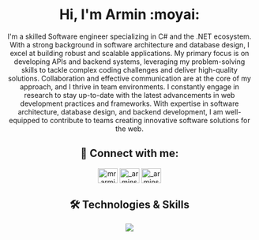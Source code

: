<h1 align="center">Hi, I'm Armin :moyai:</h1>
<p align="center">
I'm a skilled Software engineer specializing in C# and the .NET ecosystem. With a strong background in software architecture and database design, I excel at building robust and scalable applications. My primary focus is on developing APIs and backend systems, leveraging my problem-solving skills to tackle complex coding challenges and deliver high-quality solutions. Collaboration and effective communication are at the core of my approach, and I thrive in team environments. I constantly engage in research to stay up-to-date with the latest advancements in web development practices and frameworks. With expertise in software architecture, database design, and backend development, I am well-equipped to contribute to teams creating innovative software solutions for the web. 
</p>
<h2 align="center">📱 Connect with me:</h3>
<p align="center">
<a href="https://linkedin.com/in/mrarminsharifi" target="blank"><img align="center" src="https://raw.githubusercontent.com/rahuldkjain/github-profile-readme-generator/master/src/images/icons/Social/linked-in-alt.svg" alt="mrarminsharifi" height="30" width="40" /></a>
<a href="https://instagram.com/_arminsharifi_" target="blank"><img align="center" src="https://raw.githubusercontent.com/rahuldkjain/github-profile-readme-generator/master/src/images/icons/Social/instagram.svg" alt="_arminsharifi_" height="30" width="40" /></a>
<a href="https://t.me/Mr_Armin_Sharifi" target="blank"><img align="center" src="https://upload.wikimedia.org/wikipedia/commons/8/82/Telegram_logo.svg" alt="_arminsharifi_" height="30" width="40" /></a>
</p>

<h2 align="center">🛠 Technologies & Skills</h3>

<p align="center">
  <a href="https://skillicons.dev">
    <img src="https://skillicons.dev/icons?i=cs,dotnet,postgres,redis,mongodb,docker" />
  </a>
</p>
